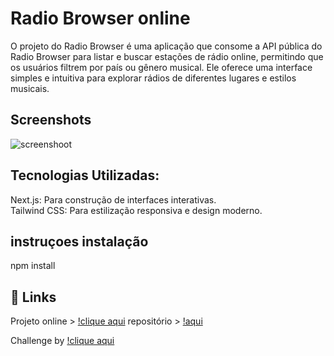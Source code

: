 # Radio Browser online

O projeto do Radio Browser é uma aplicação que consome a API pública do Radio Browser para listar e buscar estações de rádio online, permitindo que os usuários filtrem por país ou gênero musical. Ele oferece uma interface simples e intuitiva para explorar rádios de diferentes lugares e estilos musicais.


## Screenshots

![screenshoot](https://github.com/user-attachments/assets/2cfdea0e-0735-4aea-9b54-e97f32b97eb9)


## Tecnologias Utilizadas:

Next.js: Para construção de interfaces interativas. <br/>
Tailwind CSS: Para estilização responsiva e design moderno.

## instruçoes instalação

npm install

## 🔗 Links
Projeto online > [!clique aqui](https://radio-browser-online.vercel.app)
repositório > [!aqui](https://github.com/klenilsonrox/radio-browser-online)


Challenge by [!clique aqui](https://coodesh.com/)